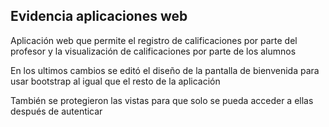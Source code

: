 ## Evidencia aplicaciones web
Aplicación web que permite el registro de calificaciones por parte del profesor y
la visualización de calificaciones por parte de los alumnos

En los ultimos cambios se  editó el diseño de la pantalla de bienvenida para usar bootstrap
al igual que el resto de la aplicación

También se protegieron las vistas para que solo se pueda acceder a ellas después
de autenticar